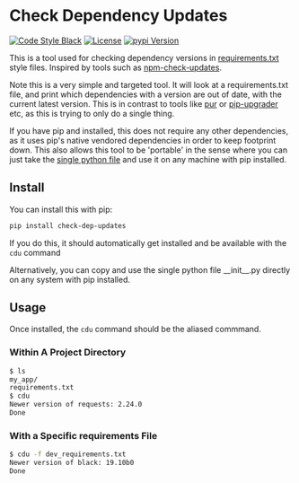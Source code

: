 # Check Dependency Updates

[![Code Style Black](https://img.shields.io/badge/code%20style-black-000000.svg)](https://github.com/python/black)
[![License](https://img.shields.io/badge/license-Unlicense-informational.svg)](https://github.com/cheeseandcereal/check-dep-updates/blob/master/UNLICENSE)
[![pypi Version](https://img.shields.io/pypi/v/check-dep-updates)](https://pypi.org/project/check-dep-updates/)

This is a tool used for checking dependency versions in [requirements.txt](https://pip.pypa.io/en/stable/user_guide/#requirements-files) style files.
Inspired by tools such as [npm-check-updates](https://www.npmjs.com/package/npm-check-updates).

Note this is a very simple and targeted tool. It will look at a requirements.txt file, and print which dependencies with a version are out of date, with the current latest version. This is in contrast to tools like [pur](https://github.com/alanhamlett/pip-update-requirements) or [pip-upgrader](https://github.com/simion/pip-upgrader) etc, as this is trying to only do a single thing.

If you have pip and installed, this does not require any other dependencies, as it uses pip's native vendored dependencies in order to keep footprint down.
This also allows this tool to be 'portable' in the sense where you can just take the [single python file](check_dep_updates/__init__.py) and use it on any machine with pip installed.

## Install

You can install this with pip:

```sh
pip install check-dep-updates
```

If you do this, it should automatically get installed and be available with the `cdu` command

Alternatively, you can copy and use the single python file \_\_init\_\_.py directly on any system with pip installed.

## Usage

Once installed, the `cdu` command should be the aliased commmand.

### Within A Project Directory

```sh
$ ls
my_app/
requirements.txt
$ cdu
Newer version of requests: 2.24.0
Done
```

### With a Specific requirements File

```sh
$ cdu -f dev_requirements.txt
Newer version of black: 19.10b0
Done
```
